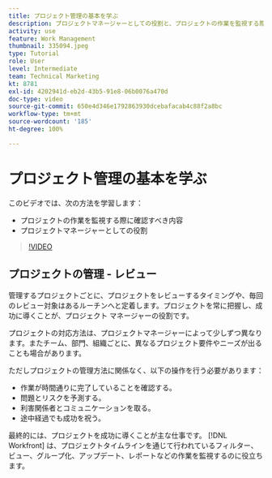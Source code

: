 ```yaml
---
title: プロジェクト管理の基本を学ぶ
description: プロジェクトマネージャーとしての役割と、プロジェクトの作業を監視する際に確認すべき内容について学びます。
activity: use
feature: Work Management
thumbnail: 335094.jpeg
type: Tutorial
role: User
level: Intermediate
team: Technical Marketing
kt: 8781
exl-id: 4202941d-eb2d-43b5-91e8-06b0076a470d
doc-type: video
source-git-commit: 650e4d346e1792863930dcebafacab4c88f2a8bc
workflow-type: tm+mt
source-wordcount: '185'
ht-degree: 100%

---
```


# プロジェクト管理の基本を学ぶ

このビデオでは、次の方法を学習します：

* プロジェクトの作業を監視する際に確認すべき内容
* プロジェクトマネージャーとしての役割

>[!VIDEO](https://video.tv.adobe.com/v/335094/?quality=12&learn=on)

## プロジェクトの管理 - レビュー

管理するプロジェクトごとに、プロジェクトをレビューするタイミングや、毎回のレビュー対象はあるルーチンへと定着します。プロジェクトを常に把握し、成功に導くことが、プロジェクト マネージャーの役割です。

プロジェクトの対応方法は、プロジェクトマネージャーによって少しずつ異なります。またチーム、部門、組織ごとに、異なるプロジェクト要件やニーズが出ることも場合があります。

ただしプロジェクトの管理方法に関係なく、以下の操作を行う必要があります：

* 作業が時間通りに完了していることを確認する。
* 問題とリスクを予測する。
* 利害関係者とコミュニケーションを取る。
* 途中経過でも成功を祝う。

最終的には、プロジェクトを成功に導くことが主な仕事です。 [!DNL Workfront] は、プロジェクトタイムラインを通じて行われているフィルター、ビュー、グループ化、アップデート、レポートなどの作業を監視するのに役立ちます。

<!---
learn more urls
3 universal principles of project management
What is a project manager?
Project management knowledge areas
9 best practices for effective project management
10 work management problems and how to solve them
--->
